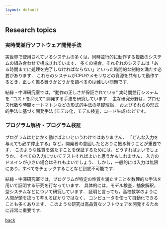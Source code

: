 ```yaml
---
layout: default
---
```


## Research topics

### 実時間並行ソフトウェア開発手法

実世界で使用されているシステムの多くは，同時並行的に動作する複数のシステムの組み合わせで構成されています． 
多くの場合，それぞれのシステムは「ある時間までに処理を完了しなければならない」といった時間的な制約を満たす必要があります． 
これらのシステムがCPUやメモリなどの資源を共有して動作するとき，正しく振る舞うかどうかを調べるのは難しい問題です．

結縁・中澤研究室では，"動作の正しさが保証されている" 実時間並行システムを "コストを抑えて" 開発する手法を研究しています． 
主な研究分野は，プロセス代数や時間オートマトンなどの形式的手法の基礎理論，
およびそれらの形式的手法に基づく開発手法 (モデル化，モデル検査，コード生成)などです。

### プログラム解析・プログラム検証

プログラムはとにかく動けばよいというわけではありません． 「どんな入力を与えても必ず停止する」など，開発者の意図したとおりに振る舞うことが重要です． 
このような性質を満たすことを保証するためには，どうすればよいでしょうか． すべての入力についてテストすればよいと思うかもしれません． 
入力のドメインが小さい場合はそれもよいでしょう． しかし，一般的には入力は無限にあり，すべてをチェックすることなど到底不可能です．

結縁・中澤研究室では，プログラムが特定の性質を満たすことを数理的な手法を用いて証明する研究を行なっています． 
具体的には，モデル検査，抽象解釈，型システムなどについて研究しています． 証明と言っても，高校数学のように人間が頭を捻って考えるばかりではなく，
コンピュータを使って自動化できることも多くあります． このような研究は高品質なソフトウェアを開発するために非常に重要です．

[back](./)

